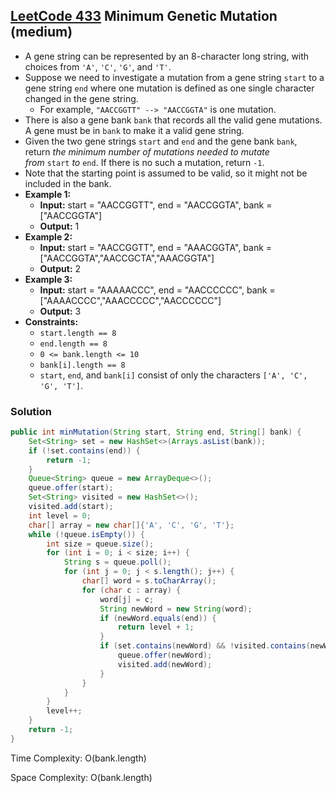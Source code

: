 ## [LeetCode 433](https://leetcode.com/problems/minimum-genetic-mutation/) Minimum Genetic Mutation (medium)

- A gene string can be represented by an 8-character long string, with choices from `'A'`, `'C'`, `'G'`, and `'T'`.
- Suppose we need to investigate a mutation from a gene string `start` to a gene string `end` where one mutation is defined as one single character changed in the gene string.
    -   For example, `"AACCGGTT" --> "AACCGGTA"` is one mutation.
- There is also a gene bank `bank` that records all the valid gene mutations. A gene must be in `bank` to make it a valid gene string.
- Given the two gene strings `start` and `end` and the gene bank `bank`, return _the minimum number of mutations needed to mutate from_ `start` _to_ `end`. If there is no such a mutation, return `-1`.
- Note that the starting point is assumed to be valid, so it might not be included in the bank.
- **Example 1:**
    - **Input:** start = "AACCGGTT", end = "AACCGGTA", bank = ["AACCGGTA"]
    - **Output:** 1
- **Example 2:**
    - **Input:** start = "AACCGGTT", end = "AAACGGTA", bank = ["AACCGGTA","AACCGCTA","AAACGGTA"]
    - **Output:** 2
- **Example 3:**
    - **Input:** start = "AAAAACCC", end = "AACCCCCC", bank = ["AAAACCCC","AAACCCCC","AACCCCCC"]
    - **Output:** 3
- **Constraints:**
    -   `start.length == 8`
    -   `end.length == 8`
    -   `0 <= bank.length <= 10`
    -   `bank[i].length == 8`
    -   `start`, `end`, and `bank[i]` consist of only the characters `['A', 'C', 'G', 'T']`.

### Solution

```java
public int minMutation(String start, String end, String[] bank) {
    Set<String> set = new HashSet<>(Arrays.asList(bank));
    if (!set.contains(end)) {
        return -1;
    }
    Queue<String> queue = new ArrayDeque<>();
    queue.offer(start);
    Set<String> visited = new HashSet<>();
    visited.add(start);
    int level = 0;
    char[] array = new char[]{'A', 'C', 'G', 'T'};
    while (!queue.isEmpty()) {
        int size = queue.size();
        for (int i = 0; i < size; i++) {
            String s = queue.poll();
            for (int j = 0; j < s.length(); j++) {
                char[] word = s.toCharArray();
                for (char c : array) {
                    word[j] = c;
                    String newWord = new String(word);
                    if (newWord.equals(end)) {
                        return level + 1;
                    }
                    if (set.contains(newWord) && !visited.contains(newWord)) {
                        queue.offer(newWord);
                        visited.add(newWord);
                    }
                }
            }
        }
        level++;
    }
    return -1;
}
```

Time Complexity: O(bank.length)

Space Complexity: O(bank.length)
